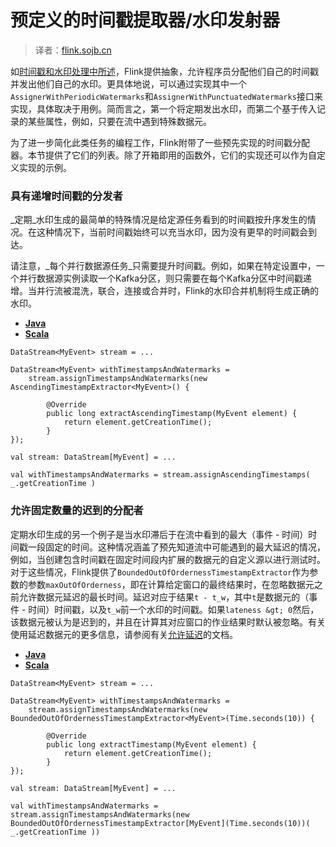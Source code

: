 

# 预定义的时间戳提取器/水印发射器

> 译者：[flink.sojb.cn](https://flink.sojb.cn/)


如[时间戳和水印处理中所述](https://flink.sojb.cn/dev/event_timestamps_watermarks.html)，Flink提供抽象，允许程序员分配他们自己的时间戳并发出他们自己的水印。更具体地说，可以通过实现其中一个`AssignerWithPeriodicWatermarks`和`AssignerWithPunctuatedWatermarks`接口来实现，具体取决于用例。简而言之，第一个将定期发出水印，而第二个基于传入记录的某些属性，例如，只要在流中遇到特殊数据元。

为了进一步简化此类任务的编程工作，Flink附带了一些预先实现的时间戳分配器。本节提供了它们的列表。除了开箱即用的函数外，它们的实现还可以作为自定义实现的示例。

### **具有递增时间戳的分发者**

_定期_水印生成的最简单的特殊情况是给定源任务看到的时间戳按升序发生的情况。在这种情况下，当前时间戳始终可以充当水印，因为没有更早的时间戳会到达。

请注意，_每个并行数据源任务_只需要提升时间戳。例如，如果在特定设置中，一个并行数据源实例读取一个Kafka分区，则只需要在每个Kafka分区中时间戳递增。当并行流被混洗，联合，连接或合并时，Flink的水印合并机制将生成正确的水印。

*   [**Java**](#tab_java_0)
*   [**Scala**](#tab_scala_0)



```
DataStream<MyEvent> stream = ...

DataStream<MyEvent> withTimestampsAndWatermarks =
    stream.assignTimestampsAndWatermarks(new AscendingTimestampExtractor<MyEvent>() {

        @Override
        public long extractAscendingTimestamp(MyEvent element) {
            return element.getCreationTime();
        }
});
```





```
val stream: DataStream[MyEvent] = ...

val withTimestampsAndWatermarks = stream.assignAscendingTimestamps( _.getCreationTime )
```



### **允许固定数量的迟到的分配者**

定期水印生成的另一个例子是当水印滞后于在流中看到的最大（事件 - 时间）时间戳一段固定的时间。这种情况涵盖了预先知道流中可能遇到的最大延迟的情况，例如，当创建包含时间戳在固定时间段内扩展的数据元的自定义源以进行测试时。对于这些情况，Flink提供了`BoundedOutOfOrdernessTimestampExtractor`作为参数的参数`maxOutOfOrderness`，即在计算给定窗口的最终结果时，在忽略数据元之前允许数据元延迟的最长时间。延迟对应于结果`t - t_w`，其中`t`是数据元的（事件 - 时间）时间戳，以及`t_w`前一个水印的时间戳。如果`lateness &gt; 0`然后，该数据元被认为是迟到的，并且在计算其对应窗口的作业结果时默认被忽略。有关 使用延迟数据元的更多信息，请参阅有关[允许延迟](https://flink.sojb.cn/dev/stream/operators/windows.html#allowed-lateness)的文档。

*   [**Java**](#tab_java_1)
*   [**Scala**](#tab_scala_1)



```
DataStream<MyEvent> stream = ...

DataStream<MyEvent> withTimestampsAndWatermarks =
    stream.assignTimestampsAndWatermarks(new BoundedOutOfOrdernessTimestampExtractor<MyEvent>(Time.seconds(10)) {

        @Override
        public long extractTimestamp(MyEvent element) {
            return element.getCreationTime();
        }
});
```





```
val stream: DataStream[MyEvent] = ...

val withTimestampsAndWatermarks = stream.assignTimestampsAndWatermarks(new BoundedOutOfOrdernessTimestampExtractor[MyEvent](Time.seconds(10))( _.getCreationTime ))
```



